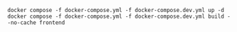 `
    docker compose -f docker-compose.yml -f docker-compose.dev.yml up -d
    docker compose -f docker-compose.yml -f docker-compose.dev.yml build --no-cache frontend
`
